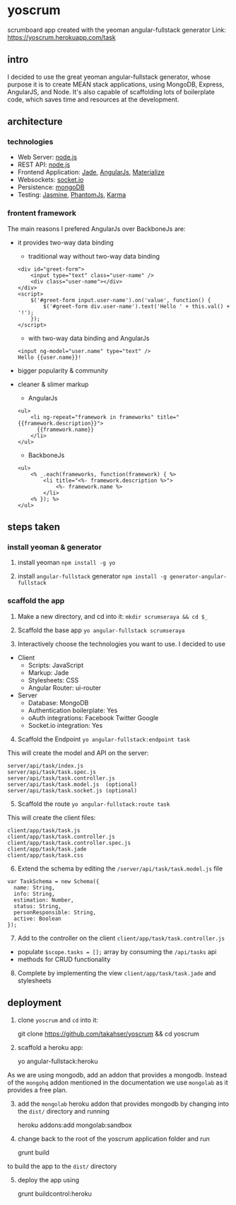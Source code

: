 # yoscrum
scrumboard app created with the yeoman angular-fullstack generator
Link: https://yoscrum.herokuapp.com/task

## intro
I decided to use the great yeoman angular-fullstack generator, whose purpose it is to create MEAN stack applications, using MongoDB, Express, AngularJS, and Node. It's also capable of scaffolding lots of boilerplate code, which saves time and resources at the development.

## architecture

### technologies

- Web Server: [node.js](https://nodejs.org/)
- REST API: [node.js](https://nodejs.org/)
- Frontend Application: [Jade](http://jade-lang.com/), [AngularJs](https://angularjs.org/), [Materialize](http://materializecss.com/)
- Websockets: [socket.io](http://socket.io/)
- Persistence: [mongoDB](https://www.mongodb.org/)
- Testing: [Jasmine](http://jasmine.github.io), [PhantomJs](http://phantomjs.org), [Karma](http://karma-runner.github.io)

### frontent framework

The main reasons I prefered AngularJs over BackboneJs are:

- it provides two-way data binding
    - traditional way without two-way data binding
    ```
    <div id="greet-form">
        <input type="text" class="user-name" />
        <div class="user-name"></div>
    </div>
    <script>
        $('#greet-form input.user-name').on('value', function() { 
            $('#greet-form div.user-name').text('Hello ' + this.val() + '!'); 
        });
    </script>
    ```

    - with two-way data binding and AngularJs
    ```
    <input ng-model="user.name" type="text" />
    Hello {{user.name}}!
    ```

- bigger popularity & community
- cleaner & slimer markup
    - AngularJs
    ```
    <ul> 
        <li ng-repeat="framework in frameworks" title="{{framework.description}}">
          {{framework.name}} 
        </li> 
    </ul>
    ```

    - BackboneJs
    ```
    <ul> 
        <% _.each(frameworks, function(framework) { %> 
            <li title="<%- framework.description %>"> 
                <%- framework.name %> 
            </li> 
        <% }); %> 
    </ul>
    ```

## steps taken

### install yeoman & generator

1) install yeoman
`npm install -g yo`

2) install `angular-fullstack` generator
`npm install -g generator-angular-fullstack`

### scaffold the app

1) Make a new directory, and cd into it:
`mkdir scrumseraya && cd $_`

2) Scaffold the base app
`yo angular-fullstack scrumseraya`

3) Interactively choose the technologies you want to use. I decided to use
- Client
    - Scripts: JavaScript
    - Markup: Jade
    - Stylesheets: CSS
    - Angular Router: ui-router
- Server
    - Database: MongoDB
    - Authentication boilerplate: Yes
    - oAuth integrations: Facebook Twitter Google
    - Socket.io integration: Yes

4) Scaffold the Endpoint
`yo angular-fullstack:endpoint task`

This will create the model and API on the server:
```
server/api/task/index.js
server/api/task/task.spec.js
server/api/task/task.controller.js
server/api/task/task.model.js  (optional)
server/api/task/task.socket.js (optional)
```

5) Scaffold the route
`yo angular-fullstack:route task`

This will create the client files:
```
client/app/task/task.js
client/app/task/task.controller.js
client/app/task/task.controller.spec.js
client/app/task/task.jade
client/app/task/task.css
```

6) Extend the schema by editing the `/server/api/task/task.model.js` file
```
var TaskSchema = new Schema({
  name: String,
  info: String,
  estimation: Number,
  status: String,
  personResponsible: String,
  active: Boolean
});
```

7) Add to the controller on the client `client/app/task/task.controller.js`

- populate `$scope.tasks = [];` array by consuming the `/api/tasks` api
- methods for CRUD functionality

8) Complete by implementing the view `client/app/task/task.jade` and stylesheets

## deployment

1) clone `yoscrum` and `cd` into it:

    git clone https://github.com/takahser/yoscrum && cd yoscrum

2) scaffold a heroku app:

    yo angular-fullstack:heroku

As we are using mongodb, add an addon that provides a mongodb. Instead of the `mongohq` addon mentioned in the documentation we use `mongolab` as it provides a free plan.

3) add the `mongolab` heroku addon that provides mongodb by changing into the `dist/` directory and running

    heroku addons:add mongolab:sandbox

4) change back to the root of the yoscrum application folder and run

    grunt build

to build the app to the `dist/` directory

5) deploy the app using

    grunt buildcontrol:heroku
